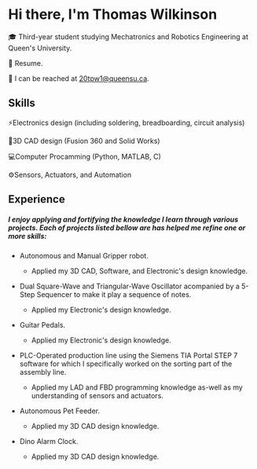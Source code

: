 # Hi there, I'm Thomas Wilkinson

🎓 Third-year student studying Mechatronics and Robotics Engineering at Queen's University.

📄 Resume.

📧 I can be reached at 20tpw1@queensu.ca.

## Skills
⚡Electronics design (including soldering, breadboarding, circuit analysis)

📐3D CAD design (Fusion 360 and Solid Works)

💻Computer Procamming (Python, MATLAB, C)

⚙️Sensors, Actuators, and Automation 

## Experience
##### I enjoy applying and fortifying the knowledge I learn through various projects. Each of projects listed bellow are has helped me refine one or more skills:


- Autonomous and Manual Gripper robot.
    - Applied my 3D CAD, Software, and Electronic's design knowledge.

  
- Dual Square-Wave and Triangular-Wave Oscillator acompanied by a 5-Step Sequencer to make it play a sequence of notes.
    - Applied my Electronic's design knowledge.
 
- Guitar Pedals.
    - Applied my Electronic's design knowledge. 

  
- PLC-Operated production line using the Siemens TIA Portal STEP 7 software for which I specifically worked on the sorting part of the assembly line.
    - Applied my LAD and FBD programming knowledge as-well as my understanding of sensors and actuators.


- Autonomous Pet Feeder.
    - Applied my 3D CAD design knowledge.

      
- Dino Alarm Clock.
    - Applied my 3D CAD design knowledge. 
  


